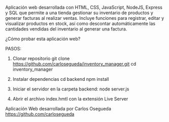 Aplicación web desarrollada con HTML, CSS, JavaScript, NodeJS, Express y SQL que permite a una tienda gestionar su inventario de productos y generar facturas al realizar ventas. Incluye funciones para registrar, editar y visualizar productos en stock, así como descontar automáticamente las cantidades vendidas del inventario al generar una factura.

¿Cómo probar esta aplicación web?

PASOS:

1. Clonar repositorio
git clone https://github.com/carlosegueda/inventory_manager.git
cd inventory_manager

2. Instalar dependencias
cd backend
npm install

3. Iniciar el servidor
en la carpeta backend:
node server.js

4. Abrir el archivo index.hmtl con la extensión Live Server

Aplicación Web desarrollada por Carlos Osegueda
https://github.com/carlosegueda